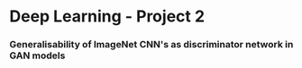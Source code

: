 # Deep Learning - Project 2
### Generalisability of ImageNet CNN's as discriminator network in GAN models